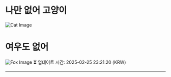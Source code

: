 
# 나만 없어 고양이

![Cat Image](https://cdn2.thecatapi.com/images/646.jpg)

# 여우도 없어
![Fox Image](https://randomfox.ca/images/69.jpg)
⏳ 업데이트 시간: 2025-02-25 23:21:20 (KRW)

---
